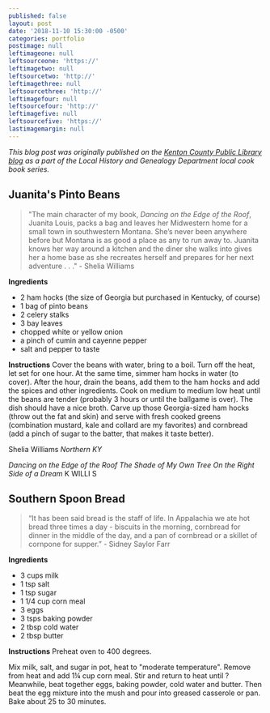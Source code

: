```yaml
---
published: false
layout: post
date: '2018-11-10 15:30:00 -0500'
categories: portfolio
postimage: null
leftimageone: null
leftsourceone: 'https://'
leftimagetwo: null
leftsourcetwo: 'http://'
leftimagethree: null
leftsourcethree: 'http://'
leftimagefour: null
leftsourcefour: 'http://'
leftimagefive: null
leftsourcefive: 'https://'
lastimagemargin: null
---
```

*This blog post was originally published on the [Kenton County Public Library blog](http://kentonlibrary.org) as a part of the Local History and Genealogy Department local cook book series.*

## Juanita's Pinto Beans


> "The main character of my book, *Dancing on the Edge of the Roof*, Juanita Louis, packs a bag and leaves her Midwestern home for a small town in southwestern Montana. She’s never been anywhere before but Montana is as good a place as any to run away to. Juanita knows her way around a kitchen and the diner she walks into gives her a home base as she recreates herself and prepares for her next adventure . . ." - Shelia Williams


**Ingredients**
- 2 ham hocks (the size of Georgia but purchased in Kentucky, of course)
- 1 bag of pinto beans
- 2 celery stalks
- 3 bay leaves
- chopped white or yellow onion
- a pinch of cumin and cayenne pepper
- salt and pepper to taste

**Instructions**
Cover the beans with water, bring to a boil. Turn off the heat, let set for one hour. At the same time, simmer ham hocks in water (to cover). After the hour, drain the beans, add them to the ham hocks and add the spices and other ingredients. Cook on medium to medium low heat until the beans are tender (probably 3 hours or until the ballgame is over). The dish should have a nice broth. Carve up those Georgia-sized ham hocks (throw out the fat and skin) and serve with fresh cooked greens (combination mustard, kale and collard are my favorites) and cornbread (add a pinch of sugar to the batter, that makes it taste better).

Shelia Williams
*Northern KY*

*Dancing on the Edge of the Roof*
*The Shade of My Own Tree*
*On the Right Side of a Dream*
K WILLI S


## Southern Spoon Bread

> “It has been said bread is the staff of life. In Appalachia we ate hot bread three times a day - biscuits in the morning, cornbread for dinner in the middle of the day, and a pan of cornbread or a skillet of cornpone for supper.” - Sidney Saylor Farr


**Ingredients**
- 3 cups milk
- 1 tsp salt
- 1 tsp sugar
- 1 1/4 cup corn meal
- 3 eggs
- 3 tsps baking powder
- 2 tbsp cold water
- 2 tbsp butter

**Instructions**
Preheat oven to 400 degrees.

Mix milk, salt, and sugar in pot, heat to "moderate temperature". Remove from heat and add 1¼ cup corn meal. Stir and return to heat until ? Meanwhile, beat together eggs, baking powder, cold water and butter. Then beat the egg mixture into the mush and pour into greased casserole or pan. Bake about 25 to 30 minutes.
